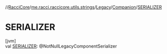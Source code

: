 //[RacciCore](../../../../index.md)/[me.racci.raccicore.utils.strings](../../index.md)/[Legacy](../index.md)/[Companion](index.md)/[SERIALIZER](-s-e-r-i-a-l-i-z-e-r.md)

# SERIALIZER

[jvm]\
val [SERIALIZER](-s-e-r-i-a-l-i-z-e-r.md): @NotNullLegacyComponentSerializer
